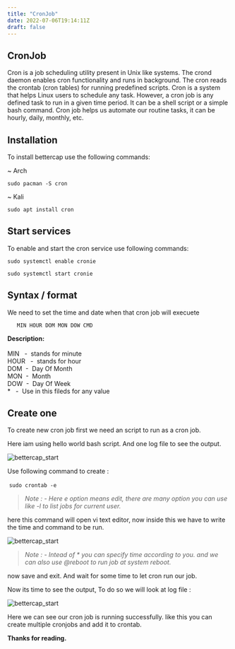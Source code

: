 ```yaml
---
title: "CronJob"
date: 2022-07-06T19:14:11Z
draft: false
---
```


## CronJob

Cron is a job scheduling utility present in Unix like systems. The crond daemon enables cron functionality and runs in background. The cron reads the crontab (cron tables) for running predefined scripts.
Cron is a system that helps Linux users to schedule any task. However, a cron job is any defined task to run in a given time period. It can be a shell script or a simple bash command. Cron job helps us automate our routine tasks, it can be hourly, daily, monthly, etc.


## Installation

To install bettercap use the following commands:

~ Arch

`sudo pacman -S cron`

~ Kali

` sudo apt install cron `


## Start services

To enable and start the cron service use following commands:

`sudo systemctl enable cronie`

`sudo systemctl start cronie`


## Syntax / format

We need to set the time and date when that cron job will execuete

       MIN HOUR DOM MON DOW CMD 

**Description:**<br>
<br>
MIN     &nbsp; - &nbsp;stands for minute <br>
HOUR &nbsp; - &nbsp;stands for hour <br>
DOM    &nbsp;-  &nbsp;Day Of Month <br>
MON    &nbsp;- &nbsp;Month <br>
DOW    &nbsp;- &nbsp;Day Of Week <br>
    *        &nbsp; - &nbsp;Use in this fileds for any value  <br>




## Create one

To create new cron job first we need an script to run as a cron job.

Here iam using hello world bash script. 
And one log file to see the output.

![bettercap_start](hellosh.png)

Use following command to create :

&nbsp;`sudo crontab -e`

 >*Note : -  Here e option means edit, there are many option you can use like -l to list jobs for current user.*

 here this command will open vi text editor, now inside this we have to write the time and command to be run.

 ![bettercap_start](crontab.png)

>*Note : - Intead of * you can specify time according to you. and we can also use @reboot to run job at system reboot.*

now save and exit.
And wait for some time to let cron run our job.

Now its time to see the output,
To do so we will look at log file : 

 ![bettercap_start](tail_hello.png)

Here we can see our cron job is running successfully.
like this you can create multiple cronjobs and add it to crontab.



**Thanks for reading.**









